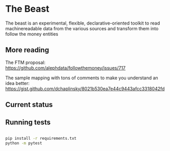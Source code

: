 # The Beast

The beast is an experimental, flexible, declarative-oriented toolkit to read
machinereadable data from the various sources and transform them into follow the money entities


## More reading
The FTM proposal:
https://github.com/alephdata/followthemoney/issues/717

The sample mapping with tons of comments to make you understand an idea better:
https://gist.github.com/dchaplinsky/8021b530ea7e44c9443afcc3318042fd


## Current status


## Running tests

```bash

pip install -r requirements.txt
python -m pytest
```